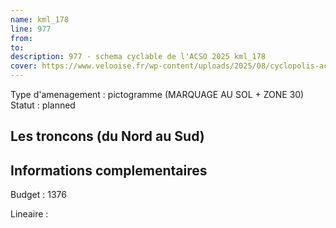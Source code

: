 ```yaml
---
name: kml_178 
line: 977
from: 
to:  
description: 977 - schema cyclable de l'ACSO 2025 kml_178 
cover: https://www.velooise.fr/wp-content/uploads/2025/08/cyclopolis-acso-977.jpg
---
```

Type d'amenagement : pictogramme (MARQUAGE AU SOL + ZONE 30)
Statut : planned
## Les troncons (du Nord au Sud)

## Informations complementaires

Budget  : 1376 

Lineaire :

